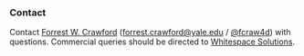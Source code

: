 

### Contact

Contact [Forrest W. Crawford](http://www.crawfordlab.io) (<forrest.crawford@yale.edu> / [&#64;fcraw4d](https://twitter.com/fcraw4d)) with questions.  Commercial queries should be directed to [Whitespace Solutions](http://www.whitespace-solutions.com/). 





